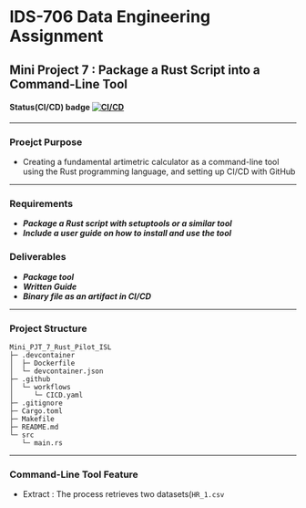 # IDS-706 Data Engineering Assignment
## Mini Project 7 : Package a Rust Script into a Command-Line Tool

#### Status(CI/CD) badge [![CI/CD](https://github.com/nogibjj/Mini_PJT_7_Rust_Pilot_ISL/actions/workflows/CICD.yaml/badge.svg)](https://github.com/nogibjj/Mini_PJT_7_Rust_Pilot_ISL/actions/workflows/CICD.yaml)
------

### Proejct Purpose

- Creating a fundamental artimetric calculator as a command-line tool using the Rust programming language, and setting up CI/CD with GitHub

-----

### Requirements

* ***Package a Rust script with setuptools or a similar tool***
* ***Include a user guide on how to install and use the tool***

### Deliverables

* ***Package tool***
* ***Written Guide***
* ***Binary file as an artifact in CI/CD***

---------
### Project Structure
```
Mini_PJT_7_Rust_Pilot_ISL
├─ .devcontainer
│  ├─ Dockerfile
│  └─ devcontainer.json
├─ .github
│  └─ workflows
│     └─ CICD.yaml
├─ .gitignore
├─ Cargo.toml
├─ Makefile
├─ README.md
└─ src
   └─ main.rs

```

----------
### Command-Line Tool Feature
* Extract : The process retrieves two datasets(`HR_1.csv`

